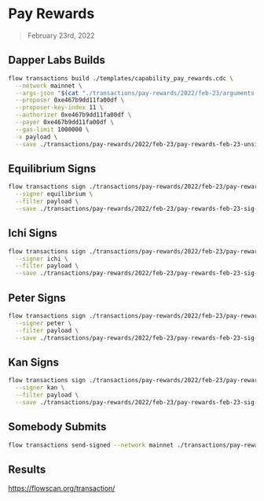 # Pay Rewards
> February 23rd, 2022


## Dapper Labs Builds

```sh
flow transactions build ./templates/capability_pay_rewards.cdc \
  --network mainnet \
  --args-json "$(cat "./transactions/pay-rewards/2022/feb-23/arguments.json")" \
  --proposer 0xe467b9dd11fa00df \
  --proposer-key-index 11 \
  --authorizer 0xe467b9dd11fa00df \
  --payer 0xe467b9dd11fa00df \
  --gas-limit 1000000 \
  -x payload \
  --save ./transactions/pay-rewards/2022/feb-23/pay-rewards-feb-23-unsigned.rlp
```

## Equilibrium Signs

```sh
flow transactions sign ./transactions/pay-rewards/2022/feb-23/pay-rewards-feb-23-unsigned.rlp \
  --signer equilibrium \
  --filter payload \
  --save ./transactions/pay-rewards/2022/feb-23/pay-rewards-feb-23-sig-1.rlp
```

## Ichi Signs

```sh
flow transactions sign ./transactions/pay-rewards/2022/feb-23/pay-rewards-feb-23-sig-1.rlp \
  --signer ichi \
  --filter payload \
  --save ./transactions/pay-rewards/2022/feb-23/pay-rewards-feb-23-sig-2.rlp
```

## Peter Signs

```sh
flow transactions sign ./transactions/pay-rewards/2022/feb-23/pay-rewards-feb-23-sig-2.rlp \
  --signer peter \
  --filter payload \
  --save ./transactions/pay-rewards/2022/feb-23/pay-rewards-feb-23-sig-3.rlp
```

## Kan Signs

```sh
flow transactions sign ./transactions/pay-rewards/2022/feb-23/pay-rewards-feb-23-sig-3.rlp \
  --signer kan \
  --filter payload \
  --save ./transactions/pay-rewards/2022/feb-23/pay-rewards-feb-23-sig-complete.rlp
```

## Somebody Submits

```sh
flow transactions send-signed --network mainnet ./transactions/pay-rewards/2022/feb-23/pay-rewards-feb-23-sig-complete.rlp
```

## Results

https://flowscan.org/transaction/
